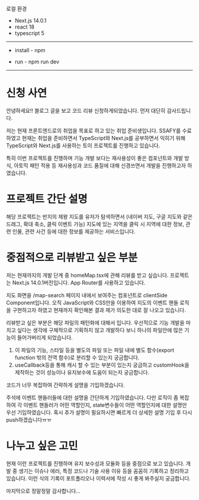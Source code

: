 로컬 환경
* Next.js 14.0.1
* react 18
* typescript 5

---
* install - 
  npm

* run - 
  npm run dev

---
# 신청 사연
안녕하세요!! 블로그 글을 보고 코드 리뷰 신청하게되었습니다. 먼저 대단히 감사드립니다.

저는 현재 프론트엔드로의 취업을 목표로 하고 있는 취업 준비생입니다. SSAFY를 수료하였고 현재는 취업을 준비하면서 TypeScript와 Next.js를 공부하면서 익히기 위해 TypeScript와 Next.js를 사용하는 토이 프로젝트를 진행하고 있습니다.

특히 이번 프로젝트를 진행하며 기능 개발 보다는 재사용성이 좋은 컴포넌트와 개발 방식, 아토믹 패턴 적용 등 재사용성과 코드 품질에 대해 신경쓰면서 개발을 진행하고자 하였습니다.


# 프로젝트 간단 설명
해당 프로젝트는 반지의 제왕 지도를 유저가 탐색하면서 (네이버 지도, 구글 지도와 같은 드래그, 확대 축소, 클릭 이벤트 가능) 지도에 있는 지역을 클릭 시 지역에 대한 정보, 관련 인물, 관련 사건 등에 대한 정보를 제공하는 서비스입니다.


# 중점적으로 리뷰받고 싶은 부분
저는 현재까지의 개발 단계 중 homeMap.tsx에 관해 리뷰를 받고 싶습니다.
프로젝트는 Next.js 14.0.1버전입니다. App Router를 사용하고 있습니다.

지도 화면을 /map-search 페이지 내에서 보여주는 컴포넌트로 clientSide Component입니다. 오직 JavaScript와 CSS만을 이용하여 지도의 이벤트 핸들 로직을 구현하고자 하였고 현재까지 확인해본 결과 제가 의도한 대로 잘 나오고 있습니다.

리뷰받고 싶은 부분은 해당 파일의 패턴화에 대해서 입니다. 우선적으로 기능 개발을 마치고 싶다는 생각에 구체적으로 기획하지 않고 개발하다 보니 하나의 파일안에 많은 기능이 들어가버리게 되었습니다.
1. 이 파일의 기능, 스타일 등을 별도의 파일 또는 파일 내에 별도 함수(export function 밖의 전역 함수)로 분리할 수 있는지 궁금합니다.
2. useCallback등을 통해 캐시 할 수 있는 부분이 있는지 궁금하고 customHook을 제작하는 것이 성능이나 유지보수에 도움이 되는지 궁금합니다.

코드가 너무 복잡하여 간략하게 설명을 기입하겠습니다.

주석에 이벤트 핸들러들에 대한 설명을 간단하게 기입하였습니다. 다만 로직이 좀 복잡하여 각 이벤트 핸들러가 어떤 역할인지, state변수들이 어떤 역할인지에 대한 설명만 우선 기입하였습니다.
혹시 추가 설명이 필요하시면 빠르게 더 상세한 설명 기입 후 다시 push하겠습니다ㅠㅠ

# 나누고 싶은 고민
현재 이런 프로젝트를 진행하며 유지 보수성과 모듈화 등을 중점으로 보고 있습니다. 개발 중 생기는 이슈나 에러, 특정 코드나 기술 사용 이유 등을 꼼꼼히 기록하고 정리하고 있습니다.
이런 식의 기록이 포트폴리오나 이력서에 작성 시 좋게 봐주실지 궁금합니다.





마지막으로 정말정말 감사합니다...

